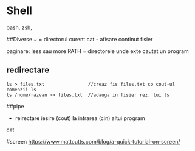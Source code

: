 # Shell 
bash, zsh,


##Diverse
~ = directorul curent
cat - afisare continut fisier

paginare: less sau more
PATH = directorele unde exte cautat un program

## redirectare
 ```
 ls > files.txt  			   //creaz fis files.txt co cout-ul comenzii ls
 ls /home/razvan >> files.txt  //adauga in fisier rez. lui ls
 ```
 
##pipe
  - reirectare iesire (cout) la intrarea (cin) altui program
  
cat 
 

#screen
https://www.mattcutts.com/blog/a-quick-tutorial-on-screen/